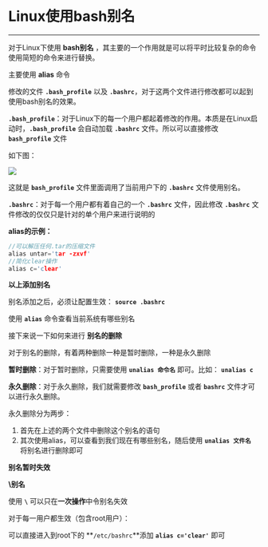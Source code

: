 # Linux使用bash别名

------------

对于Linux下使用 **bash别名** ，其主要的一个作用就是可以将平时比较复杂的命令使用简短的命令来进行替换。

主要使用 **alias** 命令

修改的文件 **`.bash_profile`** 以及 **`.bashrc`**，对于这两个文件进行修改都可以起到使用bash别名的效果。

**`.bash_profile`**：对于Linux下的每一个用户都起着修改的作用。本质是在Linux启动时，**`.bash_profile`** 会自动加载 **`.bashrc`** 文件。所以可以直接修改 **`bash_profile`** 文件

如下图：

![](https://ykitty.oss-cn-beijing.aliyuncs.com/photo/Linux/%E5%91%BD%E4%BB%A4/alias/alias.png)

这就是 **`bash_profile`** 文件里面调用了当前用户下的 **`.bashrc`** 文件使用别名。

**`.bashrc`**：对于每一个用户都有着自己的一个 **`.bashrc`** 文件，因此修改 **`.bashrc`** 文件修改的仅仅只是针对的单个用户来进行说明的

**alias的示例：**

``` C++
//可以解压任何.tar的压缩文件
alias untar='tar -zxvf'
//简化clear操作
alias c='clear'
```

**以上添加别名**

别名添加之后，必须让配置生效： **`source .bashrc`**

使用 **`alias`** 命令查看当前系统有哪些别名

接下来说一下如何来进行 **别名的删除**

对于别名的删除，有着两种删除一种是暂时删除，一种是永久删除

**暂时删除**：对于暂时删除，只需要使用 **`unalias 命令名`** 即可。比如： **`unalias c`**

**永久删除**：对于永久删除，我们就需要修改 **`bash_profile`** 或者 **`bashrc`** 文件才可以进行永久删除。

永久删除分为两步：

1. 首先在上述的两个文件中删除这个别名的语句
2. 其次使用alias，可以查看到我们现在有哪些别名，随后使用 **`unalias 文件名`** 将别名进行删除即可

**别名暂时失效**

**\别名**

使用 **`\`** 可以只在**一次操作**中令别名失效

对于每一用户都生效（包含root用户）：

可以直接进入到root下的 **`/etc/bashrc`**添加 **`alias c='clear'`** 即可 